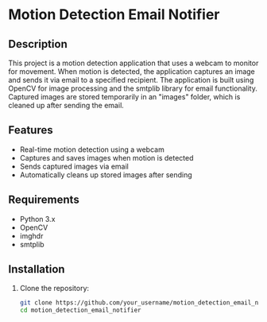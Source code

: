 # Motion Detection Email Notifier

## Description
This project is a motion detection application that uses a webcam to monitor for movement. When motion is detected, the application captures an image and sends it via email to a specified recipient. The application is built using OpenCV for image processing and the smtplib library for email functionality. Captured images are stored temporarily in an "images" folder, which is cleaned up after sending the email.

## Features
- Real-time motion detection using a webcam
- Captures and saves images when motion is detected
- Sends captured images via email
- Automatically cleans up stored images after sending

## Requirements
- Python 3.x
- OpenCV
- imghdr
- smtplib

## Installation
1. Clone the repository:
   ```bash
   git clone https://github.com/your_username/motion_detection_email_notifier.git
   cd motion_detection_email_notifier
